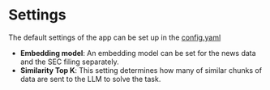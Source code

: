 # Settings

The default settings of the app can be set up in the [config.yaml](https://github.com/KevorkSulahian/agentic-llm-for-better-results/blob/main/config.yaml)

- **Embedding model**: An embedding model can be set for the news data and the SEC filing separately.
- **Similarity Top K**: This setting determines how many of similar chunks of data are sent to the LLM to solve the task.
